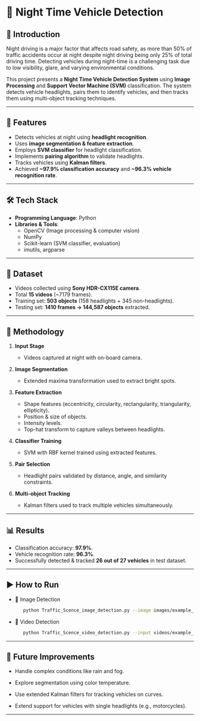 # 🚗 Night Time Vehicle Detection  

## 📖 Introduction  
Night driving is a major factor that affects road safety, as more than 50% of traffic accidents occur at night despite night driving being only 25% of total driving time. Detecting vehicles during night-time is a challenging task due to low visibility, glare, and varying environmental conditions.  

This project presents a **Night Time Vehicle Detection System** using **Image Processing** and **Support Vector Machine (SVM)** classification. The system detects vehicle headlights, pairs them to identify vehicles, and then tracks them using multi-object tracking techniques.  

---

## 🚀 Features  
- Detects vehicles at night using **headlight recognition**.  
- Uses **image segmentation & feature extraction**.  
- Employs **SVM classifier** for headlight classification.  
- Implements **pairing algorithm** to validate headlights.  
- Tracks vehicles using **Kalman filters**.  
- Achieved **~97.9% classification accuracy** and **~96.3% vehicle recognition rate**.  

---

## 🛠️ Tech Stack  
- **Programming Language**: Python  
- **Libraries & Tools**:  
  - OpenCV (Image processing & computer vision)  
  - NumPy  
  - Scikit-learn (SVM classifier, evaluation)  
  - imutils, argparse  

---

## 📂 Dataset  
- Videos collected using **Sony HDR-CX115E camera**.  
- Total **15 videos** (~7179 frames).  
- Training set: **503 objects** (158 headlights + 345 non-headlights).  
- Testing set: **1410 frames → 144,587 objects** extracted.  

---

## 🔎 Methodology  
1. **Input Stage**  
   - Videos captured at night with on-board camera.  

2. **Image Segmentation**  
   - Extended maxima transformation used to extract bright spots.  

3. **Feature Extraction**  
   - Shape features (eccentricity, circularity, rectangularity, triangularity, ellipticity).  
   - Position & size of objects.  
   - Intensity levels.  
   - Top-hat transform to capture valleys between headlights.  

4. **Classifier Training**  
   - SVM with RBF kernel trained using extracted features.  

5. **Pair Selection**  
   - Headlight pairs validated by distance, angle, and similarity constraints.  

6. **Multi-object Tracking**  
   - Kalman filters used to track multiple vehicles simultaneously.  

---

## 📊 Results  
- Classification accuracy: **97.9%**.  
- Vehicle recognition rate: **96.3%**.  
- Successfully detected & tracked **26 out of 27 vehicles** in test dataset.  

---

## ▶️ How to Run  
- 🔹 Image Detection  
  ```bash
     python Traffic_Scence_image_detection.py --image images/example_01.jpg --yolo yolo-coco


- 🔹 Video Detection
  ```bash
     python Traffic_Scence_video_detection.py --input videos/example_01.mp4 --output output/sample_output.avi --yolo yolo-coco
----


## 📌 Future Improvements
- Handle complex conditions like rain and fog.

- Explore segmentation using color temperature.

- Use extended Kalman filters for tracking vehicles on curves.

- Extend support for vehicles with single headlights (e.g., motorcycles).
---
